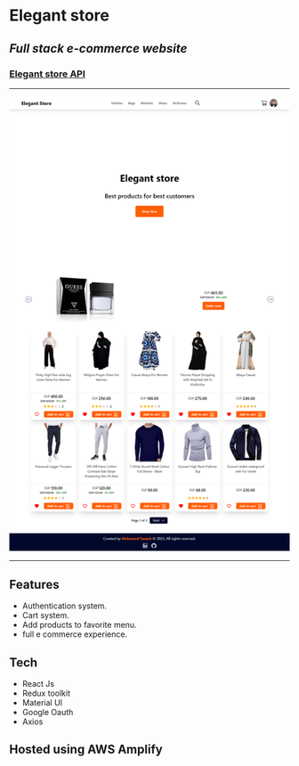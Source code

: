 # Elegant store

## _Full stack e-commerce website_

### [Elegant store API](https://github.com/Mtanash/Elegant-store-api)

<hr />
<img src="./public/images/screen.png" alt="screenshot" />
<hr />

## Features

- Authentication system.
- Cart system.
- Add products to favorite menu.
- full e commerce experience.

## Tech

- React Js
- Redux toolkit
- Material UI
- Google Oauth
- Axios

## Hosted using AWS Amplify
